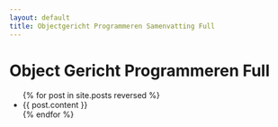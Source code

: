 ```yaml
---
layout: default
title: Objectgericht Programmeren Samenvatting Full
---
```


# Object Gericht Programmeren Full

<ul>
    {% for post in site.posts reversed %}
    <li>
        {{ post.content }}
    </li>
    {% endfor %}
</ul>

